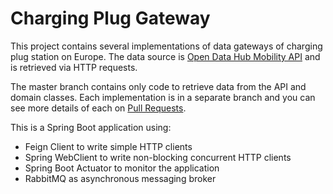 # Charging Plug Gateway

This project contains several implementations of data gateways of charging plug station on Europe. 
The data source is [Open Data Hub Mobility API](https://mobility.api.opendatahub.com/v2/apispec)
 and is retrieved via HTTP requests.

The master branch contains only code to retrieve data from the API
and domain classes. Each implementation is in a separate branch and you can
see more details of each on [Pull Requests](https://github.com/gfmota/charging-plug-gateway/pulls).

This is a Spring Boot application using:
* Feign Client to write simple HTTP clients
* Spring WebClient to write non-blocking concurrent HTTP clients
* Spring Boot Actuator to monitor the application
* RabbitMQ as asynchronous messaging broker